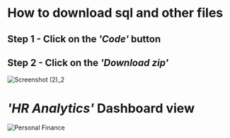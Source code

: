 # How to download sql and other files
## Step 1 - Click on the ***'Code'*** button
## Step 2 - Click on the  ***'Download zip'***
![Screenshot (2)_2](https://user-images.githubusercontent.com/96106995/188304684-d0c0b34f-2791-4068-b71a-90536ec87766.png)
# ***'HR Analytics'*** Dashboard view
![Personal Finance](https://user-images.githubusercontent.com/96106995/189097708-3818b5d1-a495-4ecb-a0ae-deb3cc71695e.png)
